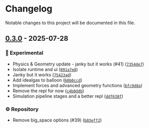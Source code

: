 # Changelog

Notable changes to this project will be documented in this file.

## [0.3.0](https://github.com/philiplinden/buoy/compare/v0.2.0..v0.3.0) - 2025-07-28

### 🧪 Experimental

- Physics & Geometry update - janky but it works (#41) ([`7354de7`](https://github.com/philiplinden/buoy/commit/7354de7fbf79af0a58d1cde93f3144068bb4e2bc))
- Isolate runtime and ui ([`891a7e8`](https://github.com/philiplinden/buoy/commit/891a7e80590e10aa33a9a1e2dcb7ce4a1c41b761))
- Janky but it works ([`75423ad`](https://github.com/philiplinden/buoy/commit/75423ade08aa50a8c75298a01e77bebff210be50))
- Add idealgas to balloon ([`60b0ccd`](https://github.com/philiplinden/buoy/commit/60b0ccd6566c5d40d556408e83048ed7b3b482e4))
- Implement forces and advanced geometry functions ([`bfc9d8a`](https://github.com/philiplinden/buoy/commit/bfc9d8afab0cfafcd85befda4875291fe3480ff1))
- Remove the repl for now ([`c4b0ddb`](https://github.com/philiplinden/buoy/commit/c4b0ddb8ce7b496221858da75da826efeb4ac09d))
- Simulation pipeline stages and a better repl ([`ddf638f`](https://github.com/philiplinden/buoy/commit/ddf638f3b15e66007a91681094a26d9e14b86a18))

### ⚙️ Repository

- Remove big_space options (#39) ([`b03eff2`](https://github.com/philiplinden/buoy/commit/b03eff2fb9175f28a235db4cfe9b6da1b0aeb828))

<!-- generated by git-cliff -->

